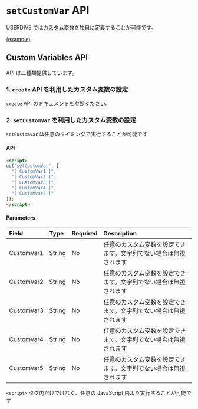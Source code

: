 # `setCustomVar` API

USERDIVE では[カスタム変数](../../../guide/filter/customvar.html)を独自に定義することが可能です。

[(example)](https://uncovertruth.github.io/examples/t/setcustomvar.html)

## Custom Variables API

API は二種類提供しています。

### 1. `create` API を利用したカスタム変数の設定

[`create` API のドキュメント](../api/create/customvar.html)を参照ください。

### 2. `setCustomVar` を利用したカスタム変数の設定

`setCustomVar` は任意のタイミングで実行することが可能です

#### API

```html
<script>
ud("setCustomVar", [
  "[ CustomVar1 ]",
  "[ CustomVar2 ]",
  "[ CustomVar3 ]",
  "[ CustomVar4 ]",
  "[ CustomVar5 ]"
]);
</script>
```

#### Parameters

| Field      | Type   | Required | Description                                                      |
|:-----------|:-------|:---------|:-----------------------------------------------------------------|
| CustomVar1 | String | No       | 任意のカスタム変数を設定できます。文字列でない場合は無視されます |
| CustomVar2 | String | No       | 任意のカスタム変数を設定できます。文字列でない場合は無視されます |
| CustomVar3 | String | No       | 任意のカスタム変数を設定できます。文字列でない場合は無視されます |
| CustomVar4 | String | No       | 任意のカスタム変数を設定できます。文字列でない場合は無視されます |
| CustomVar5 | String | No       | 任意のカスタム変数を設定できます。文字列でない場合は無視されます |

`<script>` タグ内だけではなく、任意の JavaScript 内より実行することが可能です
